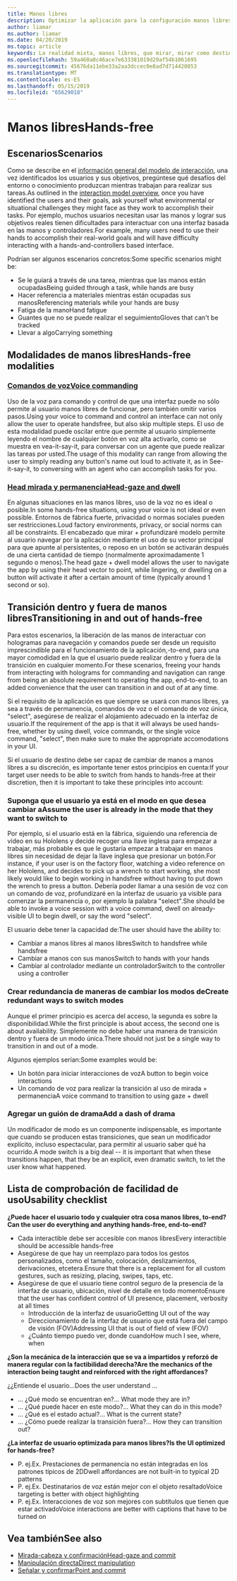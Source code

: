 ```yaml
---
title: Manos libres
description: Optimizar la aplicación para la configuración manos libres
author: liamar
ms.author: liamar
ms.date: 04/20/2019
ms.topic: article
keywords: La realidad mixta, manos libres, que mirar, mirar como destino, interacción, diseño
ms.openlocfilehash: 59a460a0c46ace7e633381019d29af54b1061695
ms.sourcegitcommit: 45676da11ebe33a2aa3dccec0e8ad7d714420853
ms.translationtype: MT
ms.contentlocale: es-ES
ms.lasthandoff: 05/15/2019
ms.locfileid: "65629018"
---
```

# <a name="hands-free"></a><span data-ttu-id="02e46-104">Manos libres</span><span class="sxs-lookup"><span data-stu-id="02e46-104">Hands-free</span></span>



## <a name="scenarios"></a><span data-ttu-id="02e46-105">Escenarios</span><span class="sxs-lookup"><span data-stu-id="02e46-105">Scenarios</span></span>

<span data-ttu-id="02e46-106">Como se describe en el [información general del modelo de interacción](interaction-fundamentals.md), una vez identificados los usuarios y sus objetivos, pregúntese qué desafíos del entorno o conocimiento produzcan mientras trabajan para realizar sus tareas.</span><span class="sxs-lookup"><span data-stu-id="02e46-106">As outlined in the [interaction model overview](interaction-fundamentals.md), once you have identified the users and their goals, ask yourself what environmental or situational challenges they might face as they work to accomplish their tasks.</span></span> <span data-ttu-id="02e46-107">Por ejemplo, muchos usuarios necesitan usar las manos y lograr sus objetivos reales tienen dificultades para interactuar con una interfaz basada en las manos y controladores.</span><span class="sxs-lookup"><span data-stu-id="02e46-107">For example, many users need to use their hands to accomplish their real-world goals and will have difficulty interacting with a hands-and-controllers based interface.</span></span> 

<span data-ttu-id="02e46-108">Podrían ser algunos escenarios concretos:</span><span class="sxs-lookup"><span data-stu-id="02e46-108">Some specific scenarios might be:</span></span> 
* <span data-ttu-id="02e46-109">Se le guiará a través de una tarea, mientras que las manos están ocupadas</span><span class="sxs-lookup"><span data-stu-id="02e46-109">Being guided through a task, while hands are busy</span></span>
* <span data-ttu-id="02e46-110">Hacer referencia a materiales mientras están ocupadas sus manos</span><span class="sxs-lookup"><span data-stu-id="02e46-110">Referencing materials while your hands are busy</span></span>
* <span data-ttu-id="02e46-111">Fatiga de la mano</span><span class="sxs-lookup"><span data-stu-id="02e46-111">Hand fatigue</span></span>
* <span data-ttu-id="02e46-112">Guantes que no se puede realizar el seguimiento</span><span class="sxs-lookup"><span data-stu-id="02e46-112">Gloves that can't be tracked</span></span>
* <span data-ttu-id="02e46-113">Llevar a algo</span><span class="sxs-lookup"><span data-stu-id="02e46-113">Carrying something</span></span>


## <a name="hands-free-modalities"></a><span data-ttu-id="02e46-114">Modalidades de manos libres</span><span class="sxs-lookup"><span data-stu-id="02e46-114">Hands-free modalities</span></span>

### <a name="voice-commandingvoice-designmd"></a>[<span data-ttu-id="02e46-115">Comandos de voz</span><span class="sxs-lookup"><span data-stu-id="02e46-115">Voice commanding</span></span>](voice-design.md)

<span data-ttu-id="02e46-116">Uso de la voz para comando y control de que una interfaz puede no sólo permite al usuario manos libres de funcionar, pero también omitir varios pasos.</span><span class="sxs-lookup"><span data-stu-id="02e46-116">Using your voice to command and control an interface can not only allow the user to operate handsfree, but also skip multiple steps.</span></span> <span data-ttu-id="02e46-117">El uso de esta modalidad puede oscilar entre que permite al usuario simplemente leyendo el nombre de cualquier botón en voz alta activarlo, como se muestra en vea-it-say-it, para conversar con un agente que puede realizar las tareas por usted.</span><span class="sxs-lookup"><span data-stu-id="02e46-117">The usage of this modality can range from allowing the user to simply reading any button's name out loud to activate it, as in See-it-say-it, to conversing with an agent who can accomplish tasks for you.</span></span>



### <a name="head-gaze-and-dwellgaze-and-dwellmd"></a>[<span data-ttu-id="02e46-118">Head mirada y permanencia</span><span class="sxs-lookup"><span data-stu-id="02e46-118">Head-gaze and dwell</span></span>](gaze-and-dwell.md)

<span data-ttu-id="02e46-119">En algunas situaciones en las manos libres, uso de la voz no es ideal o posible.</span><span class="sxs-lookup"><span data-stu-id="02e46-119">In some hands-free situations, using your voice is not ideal or even possible.</span></span> <span data-ttu-id="02e46-120">Entornos de fábrica fuerte, privacidad o normas sociales pueden ser restricciones.</span><span class="sxs-lookup"><span data-stu-id="02e46-120">Loud factory environments, privacy, or social norms can all be constraints.</span></span> <span data-ttu-id="02e46-121">El encabezado que mirar + profundizaré modelo permite al usuario navegar por la aplicación mediante el uso de su vector principal para que apunte al persistentes, o reposo en un botón se activarán después de una cierta cantidad de tiempo (normalmente aproximadamente 1 segundo o menos).</span><span class="sxs-lookup"><span data-stu-id="02e46-121">The head gaze + dwell model allows the user to navigate the app by using their head vector to point, while lingering, or dwelling on a button will activate it after a certain amount of time (typically around 1 second or so).</span></span> 


## <a name="transitioning-in-and-out-of-hands-free"></a><span data-ttu-id="02e46-122">Transición dentro y fuera de manos libres</span><span class="sxs-lookup"><span data-stu-id="02e46-122">Transitioning in and out of hands-free</span></span>

<span data-ttu-id="02e46-123">Para estos escenarios, la liberación de las manos de interactuar con hologramas para navegación y comandos puede ser desde un requisito imprescindible para el funcionamiento de la aplicación,-to-end, para una mayor comodidad en la que el usuario puede realizar dentro y fuera de la transición en cualquier momento.</span><span class="sxs-lookup"><span data-stu-id="02e46-123">For these scenarios, freeing your hands from interacting with holograms for commanding and navigation can range from being an absolute requirement to operating the app, end-to-end, to an added convenience that the user can transition in and out of at any time.</span></span> 

<span data-ttu-id="02e46-124">Si el requisito de la aplicación es que siempre se usará con manos libres, ya sea a través de permanencia, comandos de voz o el comando de voz única, "select", asegúrese de realizar el alojamiento adecuado en la interfaz de usuario.</span><span class="sxs-lookup"><span data-stu-id="02e46-124">If the requirement of the app is that it will always be used hands-free, whether by using dwell, voice commands, or the single voice command, "select", then make sure to make the appropriate accomodations in your UI.</span></span> 

<span data-ttu-id="02e46-125">Si el usuario de destino debe ser capaz de cambiar de manos a manos libres a su discreción, es importante tener estos principios en cuenta:</span><span class="sxs-lookup"><span data-stu-id="02e46-125">If your target user needs to be able to switch from hands to hands-free at their discretion, then it is important to take these principles into account:</span></span>

### <a name="assume-the-user-is-already-in-the-mode-that-they-want-to-switch-to"></a><span data-ttu-id="02e46-126">Suponga que el usuario ya está en el modo en que desea cambiar a</span><span class="sxs-lookup"><span data-stu-id="02e46-126">Assume the user is already in the mode that they want to switch to</span></span>
<span data-ttu-id="02e46-127">Por ejemplo, si el usuario está en la fábrica, siguiendo una referencia de vídeo en su Hololens y decide recoger una llave inglesa para empezar a trabajar, más probable es que le gustaría empezar a trabajar en manos libres sin necesidad de dejar la llave inglesa que presionar un botón.</span><span class="sxs-lookup"><span data-stu-id="02e46-127">For instance, if your user is on the factory floor, watching a video reference on her Hololens, and decides to pick up a wrench to start working, she most likely would like to begin working in handsfree without having to put down the wrench to press a button.</span></span> <span data-ttu-id="02e46-128">Debería poder llamar a una sesión de voz con un comando de voz, profundizaré en la interfaz de usuario ya visible para comenzar la permanencia o, por ejemplo la palabra "select".</span><span class="sxs-lookup"><span data-stu-id="02e46-128">She should be able to invoke a voice session with a voice command, dwell on already-visible UI to begin dwell, or say the word "select".</span></span>

<span data-ttu-id="02e46-129">El usuario debe tener la capacidad de:</span><span class="sxs-lookup"><span data-stu-id="02e46-129">The user should have the ability to:</span></span> 
* <span data-ttu-id="02e46-130">Cambiar a manos libres al manos libres</span><span class="sxs-lookup"><span data-stu-id="02e46-130">Switch to handsfree while handsfree</span></span>
* <span data-ttu-id="02e46-131">Cambiar a manos con sus manos</span><span class="sxs-lookup"><span data-stu-id="02e46-131">Switch to hands with your hands</span></span>
* <span data-ttu-id="02e46-132">Cambiar al controlador mediante un controlador</span><span class="sxs-lookup"><span data-stu-id="02e46-132">Switch to the controller using a controller</span></span> 

### <a name="create-redundant-ways-to-switch-modes"></a><span data-ttu-id="02e46-133">Crear redundancia de maneras de cambiar los modos de</span><span class="sxs-lookup"><span data-stu-id="02e46-133">Create redundant ways to switch modes</span></span>
<span data-ttu-id="02e46-134">Aunque el primer principio es acerca del acceso, la segunda es sobre la disponibilidad.</span><span class="sxs-lookup"><span data-stu-id="02e46-134">While the first principle is about access, the second one is about availability.</span></span> <span data-ttu-id="02e46-135">Simplemente no debe haber una manera de transición dentro y fuera de un modo única.</span><span class="sxs-lookup"><span data-stu-id="02e46-135">There should not just be a single way to transition in and out of a mode.</span></span> 

<span data-ttu-id="02e46-136">Algunos ejemplos serían:</span><span class="sxs-lookup"><span data-stu-id="02e46-136">Some examples would be:</span></span> 
* <span data-ttu-id="02e46-137">Un botón para iniciar interacciones de voz</span><span class="sxs-lookup"><span data-stu-id="02e46-137">A button to begin voice interactions</span></span>
* <span data-ttu-id="02e46-138">Un comando de voz para realizar la transición al uso de mirada + permanencia</span><span class="sxs-lookup"><span data-stu-id="02e46-138">A voice command to transition to using gaze + dwell</span></span>

### <a name="add-a-dash-of-drama"></a><span data-ttu-id="02e46-139">Agregar un guión de drama</span><span class="sxs-lookup"><span data-stu-id="02e46-139">Add a dash of drama</span></span>
<span data-ttu-id="02e46-140">Un modificador de modo es un componente indispensable, es importante que cuando se producen estas transiciones, que sean un modificador explícito, incluso espectacular, para permitir al usuario saber qué ha ocurrido.</span><span class="sxs-lookup"><span data-stu-id="02e46-140">A mode switch is a big deal -- it is important that when these transitions happen, that they be an explicit, even dramatic switch, to let the user know what happened.</span></span> 


## <a name="usability-checklist"></a><span data-ttu-id="02e46-141">Lista de comprobación de facilidad de uso</span><span class="sxs-lookup"><span data-stu-id="02e46-141">Usability checklist</span></span>

<span data-ttu-id="02e46-142">**¿Puede hacer el usuario todo y cualquier otra cosa manos libres, to-end?**</span><span class="sxs-lookup"><span data-stu-id="02e46-142">**Can the user do everything and anything hands-free, end-to-end?**</span></span>
* <span data-ttu-id="02e46-143">Cada interactible debe ser accesible con manos libres</span><span class="sxs-lookup"><span data-stu-id="02e46-143">Every interactible should be accessible hands-free</span></span>
* <span data-ttu-id="02e46-144">Asegúrese de que hay un reemplazo para todos los gestos personalizados, como el tamaño, colocación, deslizamientos, derivaciones, etcetera.</span><span class="sxs-lookup"><span data-stu-id="02e46-144">Ensure that there is a replacement for all custom gestures, such as resizing, placing, swipes, taps, etc.</span></span>
* <span data-ttu-id="02e46-145">Asegúrese de que el usuario tiene control seguro de la presencia de la interfaz de usuario, ubicación, nivel de detalle en todo momento</span><span class="sxs-lookup"><span data-stu-id="02e46-145">Ensure that the user has confident control of UI presence, placement, verbosity at all times</span></span>
    * <span data-ttu-id="02e46-146">Introducción de la interfaz de usuario</span><span class="sxs-lookup"><span data-stu-id="02e46-146">Getting UI out of the way</span></span>
    * <span data-ttu-id="02e46-147">Direccionamiento de la interfaz de usuario que está fuera del campo de visión (FOV)</span><span class="sxs-lookup"><span data-stu-id="02e46-147">Addressing UI that is out of field of view (FOV)</span></span>
    * <span data-ttu-id="02e46-148">¿Cuánto tiempo puedo ver, donde cuando</span><span class="sxs-lookup"><span data-stu-id="02e46-148">How much I see, where, when</span></span>

<span data-ttu-id="02e46-149">**¿Son la mecánica de la interacción que se va a impartidos y reforzó de manera regular con la factibilidad derecha?**</span><span class="sxs-lookup"><span data-stu-id="02e46-149">**Are the mechanics of the interaction being taught and reinforced with the right affordances?**</span></span>

<span data-ttu-id="02e46-150">¿¿Entiende el usuario...</span><span class="sxs-lookup"><span data-stu-id="02e46-150">Does the user understand ...</span></span>
* <span data-ttu-id="02e46-151">... ¿Qué modo se encuentran en?</span><span class="sxs-lookup"><span data-stu-id="02e46-151">... What mode they are in?</span></span>
* <span data-ttu-id="02e46-152">... ¿Qué puede hacer en este modo?</span><span class="sxs-lookup"><span data-stu-id="02e46-152">... What they can do in this mode?</span></span>
* <span data-ttu-id="02e46-153">... ¿Qué es el estado actual?</span><span class="sxs-lookup"><span data-stu-id="02e46-153">... What is the current state?</span></span>
* <span data-ttu-id="02e46-154">... ¿Cómo puede realizar la transición fuera?</span><span class="sxs-lookup"><span data-stu-id="02e46-154">... How they can transition out?</span></span>
    
<span data-ttu-id="02e46-155">**¿La interfaz de usuario optimizada para manos libres?**</span><span class="sxs-lookup"><span data-stu-id="02e46-155">**Is the UI optimized for hands-free?**</span></span>   

* <span data-ttu-id="02e46-156">P. ej.</span><span class="sxs-lookup"><span data-stu-id="02e46-156">Ex.</span></span> <span data-ttu-id="02e46-157">Prestaciones de permanencia no están integradas en los patrones típicos de 2D</span><span class="sxs-lookup"><span data-stu-id="02e46-157">Dwell affordances are not built-in to typical 2D patterns</span></span>
* <span data-ttu-id="02e46-158">P. ej.</span><span class="sxs-lookup"><span data-stu-id="02e46-158">Ex.</span></span> <span data-ttu-id="02e46-159">Destinatarios de voz están mejor con el objeto resaltado</span><span class="sxs-lookup"><span data-stu-id="02e46-159">Voice targeting is better with object highlighting</span></span>
* <span data-ttu-id="02e46-160">P. ej.</span><span class="sxs-lookup"><span data-stu-id="02e46-160">Ex.</span></span> <span data-ttu-id="02e46-161">Interacciones de voz son mejores con subtítulos que tienen que estar activado</span><span class="sxs-lookup"><span data-stu-id="02e46-161">Voice interactions are better with captions that have to be turned on</span></span>


## <a name="see-also"></a><span data-ttu-id="02e46-162">Vea también</span><span class="sxs-lookup"><span data-stu-id="02e46-162">See also</span></span>
* [<span data-ttu-id="02e46-163">Mirada-cabeza y confirmación</span><span class="sxs-lookup"><span data-stu-id="02e46-163">Head-gaze and commit</span></span>](gaze-and-commit.md)
* [<span data-ttu-id="02e46-164">Manipulación directa</span><span class="sxs-lookup"><span data-stu-id="02e46-164">Direct manipulation</span></span>](direct-manipulation.md)
* [<span data-ttu-id="02e46-165">Señalar y confirmar</span><span class="sxs-lookup"><span data-stu-id="02e46-165">Point and commit</span></span>](point-and-commit.md)
